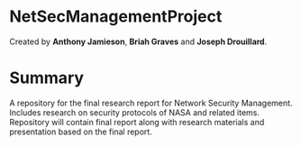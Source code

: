 # NetSecManagementProject

Created by **Anthony Jamieson**, **Briah Graves** and **Joseph Drouillard**.

# Summary

A repository for the final research report for Network Security Management. Includes research on security protocols of NASA and related items. Repository will contain final report along with research materials and presentation based on the final report. 
